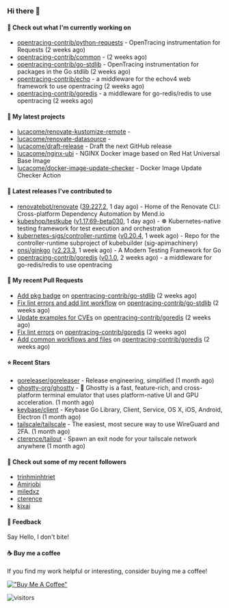 ### Hi there 👋

#### 👷 Check out what I'm currently working on

- [opentracing-contrib/python-requests](https://github.com/opentracing-contrib/python-requests) - OpenTracing instrumentation for Requests (2 weeks ago)
- [opentracing-contrib/common](https://github.com/opentracing-contrib/common) -  (2 weeks ago)
- [opentracing-contrib/go-stdlib](https://github.com/opentracing-contrib/go-stdlib) - OpenTracing instrumentation for packages in the Go stdlib (2 weeks ago)
- [opentracing-contrib/echo](https://github.com/opentracing-contrib/echo) - a middleware for the echov4 web framework to use opentracing (2 weeks ago)
- [opentracing-contrib/goredis](https://github.com/opentracing-contrib/goredis) - a middleware for go-redis/redis to use opentracing (2 weeks ago)

#### 🌱 My latest projects

- [lucacome/renovate-kustomize-remote](https://github.com/lucacome/renovate-kustomize-remote) - 
- [lucacome/renovate-datasource](https://github.com/lucacome/renovate-datasource) - 
- [lucacome/draft-release](https://github.com/lucacome/draft-release) - Draft the next GitHub release
- [lucacome/nginx-ubi](https://github.com/lucacome/nginx-ubi) - NGINX Docker image based on Red Hat Universal Base Image
- [lucacome/docker-image-update-checker](https://github.com/lucacome/docker-image-update-checker) - Docker Image Update Checker Action

#### 🔭 Latest releases I've contributed to

- [renovatebot/renovate](https://github.com/renovatebot/renovate) ([39.227.2](https://github.com/renovatebot/renovate/releases/tag/39.227.2), 1 day ago) - Home of the Renovate CLI: Cross-platform Dependency Automation by Mend.io
- [kubeshop/testkube](https://github.com/kubeshop/testkube) ([v1.17.69-beta030](https://github.com/kubeshop/testkube/releases/tag/v1.17.69-beta030), 1 day ago) - ☸️ Kubernetes-native testing framework for test execution and orchestration
- [kubernetes-sigs/controller-runtime](https://github.com/kubernetes-sigs/controller-runtime) ([v0.20.4](https://github.com/kubernetes-sigs/controller-runtime/releases/tag/v0.20.4), 1 week ago) - Repo for the controller-runtime subproject of kubebuilder (sig-apimachinery)
- [onsi/ginkgo](https://github.com/onsi/ginkgo) ([v2.23.3](https://github.com/onsi/ginkgo/releases/tag/v2.23.3), 1 week ago) - A Modern Testing Framework for Go
- [opentracing-contrib/goredis](https://github.com/opentracing-contrib/goredis) ([v0.1.0](https://github.com/opentracing-contrib/goredis/releases/tag/v0.1.0), 2 weeks ago) - a middleware for go-redis/redis to use opentracing

#### 🔨 My recent Pull Requests

- [Add pkg badge](https://github.com/opentracing-contrib/go-stdlib/pull/79) on [opentracing-contrib/go-stdlib](https://github.com/opentracing-contrib/go-stdlib) (2 weeks ago)
- [Fix lint errors and add lint workflow](https://github.com/opentracing-contrib/go-stdlib/pull/78) on [opentracing-contrib/go-stdlib](https://github.com/opentracing-contrib/go-stdlib) (2 weeks ago)
- [Update examples for CVEs](https://github.com/opentracing-contrib/goredis/pull/49) on [opentracing-contrib/goredis](https://github.com/opentracing-contrib/goredis) (2 weeks ago)
- [Fix lint errors](https://github.com/opentracing-contrib/goredis/pull/48) on [opentracing-contrib/goredis](https://github.com/opentracing-contrib/goredis) (2 weeks ago)
- [Add common workflows and files](https://github.com/opentracing-contrib/goredis/pull/47) on [opentracing-contrib/goredis](https://github.com/opentracing-contrib/goredis) (2 weeks ago)

#### ⭐ Recent Stars

- [goreleaser/goreleaser](https://github.com/goreleaser/goreleaser) - Release engineering, simplified (1 month ago)
- [ghostty-org/ghostty](https://github.com/ghostty-org/ghostty) - 👻 Ghostty is a fast, feature-rich, and cross-platform terminal emulator that uses platform-native UI and GPU acceleration. (1 month ago)
- [keybase/client](https://github.com/keybase/client) - Keybase Go Library, Client, Service, OS X, iOS, Android, Electron (1 month ago)
- [tailscale/tailscale](https://github.com/tailscale/tailscale) - The easiest, most secure way to use WireGuard and 2FA. (1 month ago)
- [cterence/tailout](https://github.com/cterence/tailout) - Spawn an exit node for your tailscale network anywhere (1 month ago)

#### 👯 Check out some of my recent followers

- [trinhminhtriet](https://github.com/trinhminhtriet)
- [Amirjobi](https://github.com/Amirjobi)
- [miledxz](https://github.com/miledxz)
- [cterence](https://github.com/cterence)
- [kjxai](https://github.com/kjxai)

#### 💬 Feedback

Say Hello, I don't bite!

#### ☕ Buy me a coffee

If you find my work helpful or interesting, consider buying me a coffee!

[!["Buy Me A Coffee"](https://www.buymeacoffee.com/assets/img/custom_images/orange_img.png)](https://www.buymeacoffee.com/lucacome)

![visitors](https://visitor-badge.laobi.icu/badge?page_id=lucacome.visitor-badge)
#
